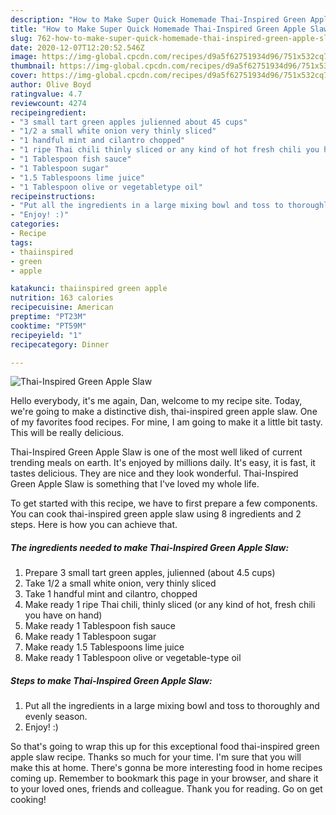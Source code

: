 ```yaml
---
description: "How to Make Super Quick Homemade Thai-Inspired Green Apple Slaw"
title: "How to Make Super Quick Homemade Thai-Inspired Green Apple Slaw"
slug: 762-how-to-make-super-quick-homemade-thai-inspired-green-apple-slaw
date: 2020-12-07T12:20:52.546Z
image: https://img-global.cpcdn.com/recipes/d9a5f62751934d96/751x532cq70/thai-inspired-green-apple-slaw-recipe-main-photo.jpg
thumbnail: https://img-global.cpcdn.com/recipes/d9a5f62751934d96/751x532cq70/thai-inspired-green-apple-slaw-recipe-main-photo.jpg
cover: https://img-global.cpcdn.com/recipes/d9a5f62751934d96/751x532cq70/thai-inspired-green-apple-slaw-recipe-main-photo.jpg
author: Olive Boyd
ratingvalue: 4.7
reviewcount: 4274
recipeingredient:
- "3 small tart green apples julienned about 45 cups"
- "1/2 a small white onion very thinly sliced"
- "1 handful mint and cilantro chopped"
- "1 ripe Thai chili thinly sliced or any kind of hot fresh chili you have on hand"
- "1 Tablespoon fish sauce"
- "1 Tablespoon sugar"
- "1.5 Tablespoons lime juice"
- "1 Tablespoon olive or vegetabletype oil"
recipeinstructions:
- "Put all the ingredients in a large mixing bowl and toss to thoroughly and evenly season."
- "Enjoy! :)"
categories:
- Recipe
tags:
- thaiinspired
- green
- apple

katakunci: thaiinspired green apple 
nutrition: 163 calories
recipecuisine: American
preptime: "PT23M"
cooktime: "PT59M"
recipeyield: "1"
recipecategory: Dinner

---
```



![Thai-Inspired Green Apple Slaw](https://img-global.cpcdn.com/recipes/d9a5f62751934d96/751x532cq70/thai-inspired-green-apple-slaw-recipe-main-photo.jpg)

Hello everybody, it's me again, Dan, welcome to my recipe site. Today, we're going to make a distinctive dish, thai-inspired green apple slaw. One of my favorites food recipes. For mine, I am going to make it a little bit tasty. This will be really delicious.



Thai-Inspired Green Apple Slaw is one of the most well liked of current trending meals on earth. It's enjoyed by millions daily. It's easy, it is fast, it tastes delicious. They are nice and they look wonderful. Thai-Inspired Green Apple Slaw is something that I've loved my whole life.


To get started with this recipe, we have to first prepare a few components. You can cook thai-inspired green apple slaw using 8 ingredients and 2 steps. Here is how you can achieve that.

<!--inarticleads1-->

##### The ingredients needed to make Thai-Inspired Green Apple Slaw:

1. Prepare 3 small tart green apples, julienned (about 4.5 cups)
1. Take 1/2 a small white onion, very thinly sliced
1. Take 1 handful mint and cilantro, chopped
1. Make ready 1 ripe Thai chili, thinly sliced (or any kind of hot, fresh chili you have on hand)
1. Make ready 1 Tablespoon fish sauce
1. Make ready 1 Tablespoon sugar
1. Make ready 1.5 Tablespoons lime juice
1. Make ready 1 Tablespoon olive or vegetable-type oil




<!--inarticleads2-->

##### Steps to make Thai-Inspired Green Apple Slaw:

1. Put all the ingredients in a large mixing bowl and toss to thoroughly and evenly season.
1. Enjoy! :)




So that's going to wrap this up for this exceptional food thai-inspired green apple slaw recipe. Thanks so much for your time. I'm sure that you will make this at home. There's gonna be more interesting food in home recipes coming up. Remember to bookmark this page in your browser, and share it to your loved ones, friends and colleague. Thank you for reading. Go on get cooking!
